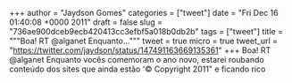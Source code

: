 
+++
author = "Jaydson Gomes"
categories = ["tweet"]
date = "Fri Dec 16 01:40:08 +0000 2011"
draft = false
slug = "736ae900dceb9ecb420413cc3efbf5a018b0db2b"
tags = ["tweet"]
title = """Boa! RT @alganet Enquanto..."""
tweet = true
micro = true
tweet_url = "https://twitter.com/jaydson/status/147491163669135361"
+++
Boa! RT @alganet Enquanto vocês comemoram o ano novo, estarei roubando conteúdo dos sites que ainda estão '© Copyright 2011" e ficando rico
